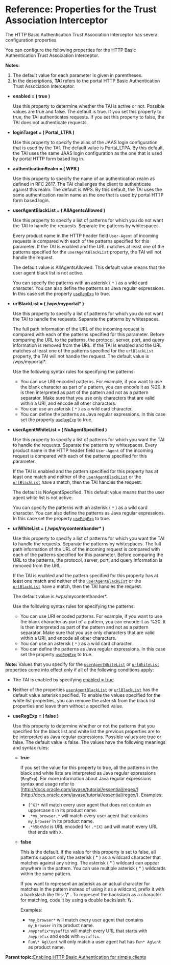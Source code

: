 # Reference: Properties for the Trust Association Interceptor 

The HTTP Basic Authentication Trust Association Interceptor has several configuration properties.

You can configure the following properties for the HTTP Basic Authentication Trust Association Interceptor.

**Notes:**

1.  The default value for each parameter is given in parentheses.
2.  In the descriptions, **TAI** refers to the portal HTTP Basic Authentication Trust Association Interceptor.

-   **enabled = \( true \)**

    Use this property to determine whether the TAI is active or not. Possible values are true and false. The default is true. If you set this property to true, the TAI authenticates requests. If you set this property to false, the TAI does not authenticate requests.

-   **loginTarget = \( Portal\_LTPA \)**

    Use this property to specify the alias of the JAAS login configuration that is used by the TAI. The default value is Portal\_LTPA. By this default, the TAI uses the same JAAS login configuration as the one that is used by portal HTTP form based log in.

-   **authenticationRealm = \( WPS \)**

    Use this property to specify the name of an authentication realm as defined in RFC 2617. The TAI challenges the client to authenticate against this realm. The default is WPS. By this default, the TAI uses the same authentication realm name as the one that is used by portal HTTP form based login.

-   **userAgentBlackList = \( AllAgentsAllowed \)**

    Use this property to specify a list of patterns for which you do not want the TAI to handle the requests. Separate the patterns by whitespaces.

    Every product name in the HTTP header field `User-Agent` of incoming requests is compared with each of the patterns specified for this parameter. If the TAI is enabled and the URL matches at least one of the patterns specified for the `userAgentBlackList` property, the TAI will not handle the request.

    The default value is AllAgentsAllowed. This default value means that the user agent black list is not active.

    You can specify the patterns with an asterisk \( `*` \) as a wild card character. You can also define the patterns as Java regular expressions. In this case set the property [`useRegExp`](tair_props.md#useRegExp) to true.

-   **urlBlackList = \( /wps/myportal\* \)**

    Use this property to specify a list of patterns for which you do not want the TAI to handle the requests. Separate the patterns by whitespaces.

    The full path information of the URL of the incoming request is compared with each of the patterns specified for this parameter. Before comparing the URL to the patterns, the protocol, server, port, and query information is removed from the URL. If the TAI is enabled and the URL matches at least one of the patterns specified for the `urlBlackList` property, the TAI will not handle the request. The default value is /wps/myportal\*.

    Use the following syntax rules for specifying the patterns:

    -   You can use URI encoded patterns. For example, if you want to use the blank character as part of a pattern, you can encode it as %20. It is then interpreted as part of the pattern and not as a pattern separator. Make sure that you use only characters that are valid within a URI, and encode all other characters.
    -   You can use an asterisk \( `*` \) as a wild card character.
    -   You can define the patterns as Java regular expressions. In this case set the property [`useRegExp`](tair_props.md#useRegExp) to true.
-   **userAgentWhiteList = \( NoAgentSpecified \)**

    Use this property to specify a list of patterns for which you want the TAI to handle the requests. Separate the patterns by whitespaces. Every product name in the HTTP header field `User-Agent` of the incoming request is compared with each of the patterns specified for this parameter.

    If the TAI is enabled and the pattern specified for this property has at least one match and neither of the [`userAgentBlackList`](tair_props.md#ua_black) or the [`urlBlackList`](tair_props.md#url_black) have a match, then the TAI handles the request.

    The default is NoAgentSpecified. This default value means that the user agent white list is not active.

    You can specify the patterns with an asterisk \( `*` \) as a wild card character. You can also define the patterns as Java regular expressions. In this case set the property [`useRegExp`](tair_props.md#useRegExp) to true.

-   **urlWhiteList = \( /wps/mycontenthander\* \)**

    Use this property to specify a list of patterns for which you want the TAI to handle the requests. Separate the patterns by whitespaces. The full path information of the URL of the incoming request is compared with each of the patterns specified for this parameter. Before comparing the URL to the patterns, the protocol, server, port, and query information is removed from the URL.

    If the TAI is enabled and the pattern specified for this property has at least one match and neither of the [`userAgentBlackList`](tair_props.md#ua_black) or the [`urlBlackList`](tair_props.md#url_black) have a match, then the TAI handles the request.

    The default value is /wps/mycontenthander\*.

    Use the following syntax rules for specifying the patterns:

    -   You can use URI encoded patterns. For example, if you want to use the blank character as part of a pattern, you can encode it as %20. It is then interpreted as part of the pattern and not as a pattern separator. Make sure that you use only characters that are valid within a URI, and encode all other characters.
    -   You can use an asterisk \( `*` \) as a wild card character.
    -   You can define the patterns as Java regular expressions. In this case set the property [`useRegExp`](tair_props.md#useRegExp) to true.

**Note:** Values that you specify for the [`userAgentWhiteList`](tair_props.md#ua_white) or [`urlWhiteList`](tair_props.md#url_white) properties come into effect only if all of the following conditions apply:

-   The TAI is enabled by specifying [enabled = true](tair_props.md#tai_nbl).
-   Neither of the properties [`userAgentBlackList`](tair_props.md#ua_black) or [`urlBlackList`](tair_props.md#url_black) has the default value asterisk specified. To enable the values specified for the white list properties, you can remove the asterisk from the black list properties and leave them without a specified value.

-   **useRegExp = \( false \)**

    Use this property to determine whether or not the patterns that you specified for the black list and white list the previous properties are to be interpreted as Java regular expressions. Possible values are true or false. The default value is false. The values have the following meanings and syntax rules:

    -   **true**

        If you set the value for this property to true, all the patterns in the black and white lists are interpreted as Java regular expressions \(`RegExp`\). For more information about Java regular expressions syntax and usage refer to [http://docs.oracle.com/javase/tutorial/essential/regex/](http://docs.oracle.com/javase/tutorial/essential/regex/). Examples:

        -   `[^X]*` will match every user agent that does not contain an uppercase `X` in its product name.
        -   `.*my_browser.*` will match every user agent that contains `my_browser` in its product name.
        -   `.*%5bX%5d` is URL encoded for `.*[X]` and will match every URL that ends with `X`.
    -   **false**

        This is the default. If the value for this property is set to false, all patterns support only the asterisk \( \* \) as a wildcard character that matches against any string. The asterisk \( \* \) wildcard can appear anywhere in the pattern. You can use multiple asterisk \( \* \) wildcards within the same pattern.

        If you want to represent an asterisk as an actual character for matches in the pattern instead of using it as a wildcard, prefix it with a backslash like this: **\\\*** . To represent the backslash as a character for matching, code it by using a double backslash: **\\\\** .

        Examples:

        -   `*my_browser*` will match every user agent that contains `my_browser` in its product name.
        -   `/myprefix*mysuffix` will match every URL that starts with `/myprefix` and ends with `mysuffix`.
        -   `Fun\* Ag\\ent` will only match a user agent hat has `Fun* Ag\ent` as product name.

**Parent topic:**[Enabling HTTP Basic Authentication for simple clients](../security/tait_nbl_hba4sc.md)

